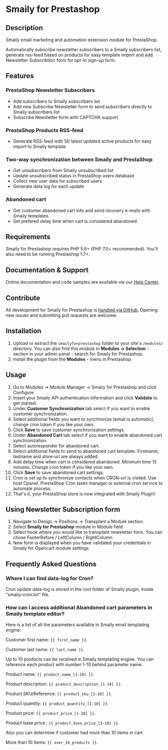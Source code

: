 # Smaily for Prestashop

## Description

Smaily email marketing and automation extension module for PrestaShop.

Automatically subscribe newsletter subscribers to a Smaily subscribers list, generate rss-feed based on products for easy template import and add Newsletter Subscribtion form for opt-in sign-up form.

## Features

### PrestaShop Newsletter Subscribers

- Add subscribers to Smaily subscribers list
- Add new Subscribe Newsletter form to send subscribers directly to Smaily subscribers list
- Subscribe Newsletter form with CAPTCHA support

### PrestaShop Products RSS-feed

- Generate RSS-feed with 50 latest updated active products for easy import to Smaily template

### Two-way synchronization between Smaily and PrestaShop

- Get unsubscribers from Smaily unsubscribed list
- Update unsubscribed status in PrestaShop users database
- Collect new user data for subscribed users
- Generate data log for each update

### Abandoned cart

- Get customer abandoned cart info and send recovery e-mails with Smaily templates.
- Set prefered delay time when cart is considered abandoned.

## Requirements

Smaily for Prestashop requires PHP 5.6+ (PHP 7.0+ recommended). You'll also need to be running Prestashop 1.7+.

## Documentation & Support

Online documentation and code samples are available via our [Help Center](http://help.smaily.com/en/support/home).

## Contribute

All development for Smaily for Prestashop is [handled via GitHub](https://github.com/sendsmaily/smaily-prestashop-module). Opening new issues and submitting pull requests are welcome.

## Installation

1. Upload or extract the `smailyforprestashop` folder to your site's `/modules/` directory. You can also find this module in **Modules -> Selection** - section in your admin panel - search for Smaily for Prestashop.
2. Install the plugin from the **Modules** - menu in Prestashop.

## Usage

1. Go to Modules -> Module Manager -> Smaily for Prestashop and click Configure
2. Insert your Smaily API authentication information and click **Validate** to get started.
3. Under **Customer Synchronization** tab select if you want to enable customer synchronization.
4. Select additional fields you want to synchronize (email is automatic), change cron token if you like your own.
5. Click **Save** to save customer synchronization settings.
6. Under **Abandoned Cart** tab select if you want to enable abandoned cart synchronization.
7. Select autoresponder for abandoned cart.
8. Select additional fields to send to abandoned cart template. Firstname, lastname and store-url are always added.
9. Add delay time when cart is considered abandoned. Minimum time 15 minutes. Change cron token if you like your own.
10. Click **Save** to save abandoned cart settings.
11. Cron is set up to synchronize contacts when CRON-url is visited. Use host Cpanel, PrestaShop Cron tasks manager or external cron service to automate process.
12. That's it, your PrestaShop store is now integrated with Smaily Plugin!

## Using Newsletter Subscription form

1. Navigate to Design -> Positions -> Transplant a Module section.
2. Select **Smaily for Prestashop** module in Module field.
3. Select hook where you would like to transplant newsletter form. You can chose FooterBefore / LeftColumn / RightColumn.
4. New form is displayed when you have validated your credentials in Smaily for Opencart module settings.

## Frequently Asked Questions

### Where I can find data-log for Cron?

Cron update data-log is stored in the root folder of Smaily plugin, inside "smaily-cron.txt" file.

### How can I access additional Abandoned cart parameters in Smaily template editor?

Here is a list of all the parameters available in Smaily email templating engine:

Customer first name: `{{ first_name }}`.

Customer last name: `{{ last_name }}`.

Up to 10 products can be received in Smaily templating engine. You can reference each product with number 1-10 behind parameter name.

Product name: `{{ product_name_[1-10] }}`.

Product description: `{{ product_description_[1-10] }}`.

Product SKU/Reference: `{{ product_sku_[1-10] }}`.

Product quantity: `{{ product_quantity_[1-10] }}`.

Product price: `{{ product_price_[1-10] }}`.

Product base price : `{{ product_base_price_[1-10] }}`.

Also you can determine if customer had more than 10 items in cart

More than 10 items: `{{ over_10_products }}`.
